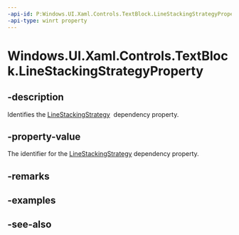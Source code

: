```yaml
---
-api-id: P:Windows.UI.Xaml.Controls.TextBlock.LineStackingStrategyProperty
-api-type: winrt property
---
```


<!-- Property syntax
public Windows.UI.Xaml.DependencyProperty LineStackingStrategyProperty { get; }
-->

# Windows.UI.Xaml.Controls.TextBlock.LineStackingStrategyProperty

## -description
Identifies the [LineStackingStrategy](textblock_linestackingstrategy.md)  dependency property.



## -property-value
The identifier for the [LineStackingStrategy](textblock_linestackingstrategy.md) dependency property.

## -remarks

## -examples

## -see-also
